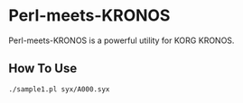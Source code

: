 Perl-meets-KRONOS
=================

Perl-meets-KRONOS is a powerful utility for KORG KRONOS.

How To Use
----------
```
./sample1.pl syx/A000.syx
```
